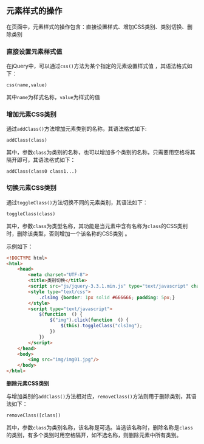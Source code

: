 ## 元素样式的操作

在页面中，元素样式的操作包含：直接设置样式、增加CSS类别、类别切换、删除类别

### **直接设置元素样式值**

在jQuery中，可以通过`css()`方法为某个指定的元素设置样式值 ，其语法格式如下：
```jquery
css(name,value)
```
其中`name`为样式名称，`value`为样式的值 

### **增加元素CSS类别**

通过`addClass()`方法增加元素类别的名称，其语法格式如下:
```jquery
addClass(class)
```
其中，参数`class`为类别的名称，也可以增加多个类别的名称，只需要用空格将其隔开即可，其语法格式如下：
```jquery
addClass(class0 class1...)
```

### **切换元素CSS类别**
通过`toggleClass()`方法切换不同的元素类别，其语法如下：
```jquery
toggleClass(class)
```
其中，参数`class`为类型名称，其功能是当元素中含有名称为`class`的CSS类别时，删除该类型，否则增加一个该名称的CSS类别 。

示例如下：
```html
<!DOCTYPE html>
<html>
	<head>
		<meta charset="UTF-8">
		<title>类别切换</title>
		<script src="js/jquery-3.3.1.min.js" type="text/javascript" charset="utf-8"></script>
		<style type="text/css">
			.clsImg {border: 1px solid #666666; padding: 5px;}
		</style>
		<script type="text/javascript">
			$(function  () {
				$("img").click(function  () {
					$(this).toggleClass("clsImg");
				})
			})
		</script>
	</head>
	<body>
		<img src="img/img01.jpg"/>
	</body>
</html>
```

**删除元素CSS类别**

与增加类别的`addClass()`方法相对应，`removeClass()`方法则用于删除类别，其语法如下：
```jquery
removeClass([class])
```
其中，参数`class`为类别名称，该名称是可选。当选该名称时，删除名称是`class`的类别，有多个类别时用空格隔开，如不选名称，则删除元素中所有类别。

